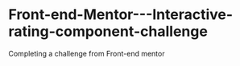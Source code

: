 # Front-end-Mentor---Interactive-rating-component-challenge
Completing a challenge from Front-end mentor

